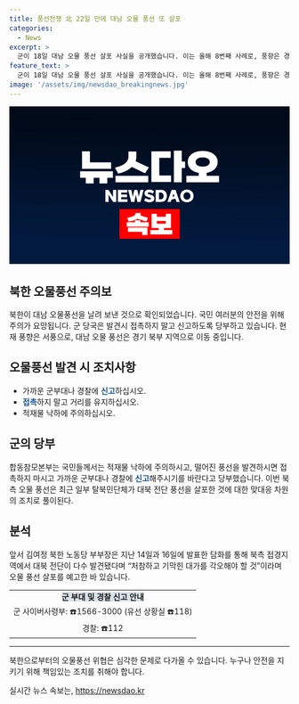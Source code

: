 ```yaml
---
title: 풍선전쟁 北 22일 만에 대남 오물 풍선 또 살포
categories:
  - News
excerpt: >
  군이 18일 대남 오물 풍선 살포 사실을 공개했습니다. 이는 올해 8번째 사례로, 풍향은 경기 북부로 이동 중입니다. 군은 국민들에게 발견 시 접촉하지 말고 신고해달라고 당부했습니다. 이번 풍선 살포는 탈북민단체의 대북 전단 풍선 살포에 대한 북한의 맞대응으로 여겨집니다. 김여정 북한 노동당 부부장은 이에 대해 처참하고 기막힌 대가를 각오해야 할 것이라며 오물 풍선 살포를 경고했습니다.
feature_text: >
  군이 18일 대남 오물 풍선 살포 사실을 공개했습니다. 이는 올해 8번째 사례로, 풍향은 경기 북부로 이동 중입니다. 군은 국민들에게 발견 시 접촉하지 말고 신고해달라고 당부했습니다. 이번 풍선 살포는 탈북민단체의 대북 전단 풍선 살포에 대한 북한의 맞대응으로 여겨집니다. 김여정 북한 노동당 부부장은 이에 대해 처참하고 기막힌 대가를 각오해야 할 것이라며 오물 풍선 살포를 경고했습니다.
image: '/assets/img/newsdao_breakingnews.jpg'
---
```


<p><img src="/assets/img/newsdao_breakingnews.jpg" alt="pcversion 속보" /></p>

<h2><strong>북한 오물풍선 주의보</strong></h2>

<p data-ke-size="size16">북한이 대남 오물풍선을 날려 보낸 것으로 확인되었습니다. 국민 여러분의 안전을 위해 주의가 요망됩니다. 군 당국은 발견시 접촉하지 말고 신고하도록 당부하고 있습니다. 현재 풍향은 서풍으로, 대남 오물 풍선은 경기 북부 지역으로 이동 중입니다.</p>

<h2 data-ke-size="size26">오물풍선 발견 시 조치사항</h2>

<ul>
    <li>가까운 군부대나 경찰에 <b><span style="color: #1a5490;">신고</span></b>하십시오.</li>
    <li><b><span style="color: #1a5490;">접촉</span></b>하지 말고 거리를 유지하십시오.</li>
    <li>적재물 낙하에 주의하십시오.</li>
</ul>

<h2 data-ke-size="size26">군의 당부</h2>

<p data-ke-size="size16">합동참모본부는 국민들께서는 적재물 낙하에 주의하시고, 떨어진 풍선을 발견하시면 접촉하지 마시고 가까운 군부대나 경찰에 <b><span style="color: #1a5490;">신고</span></b>해주시기를 바란다고 당부했습니다. 이번 북측 오물 풍선은 최근 일부 탈북민단체가 대북 전단 풍선을 살포한 것에 대한 맞대응 차원의 조치로 풀이된다.</p>

<h2 data-ke-size="size26">분석</h2>

<p data-ke-size="size16">앞서 김여정 북한 노동당 부부장은 지난 14일과 16일에 발표한 담화를 통해 북측 접경지역에서 대북 전단이 다수 발견됐다며 “처참하고 기막힌 대가를 각오해야 할 것”이라며 오물 풍선 살포를 예고한 바 있습니다.</p>

<table>
    <tr>
        <td style="text-align: center; height: 17px;"><b><span style="background-color: #21538527;">군 부대 및 경찰 신고 안내</span></b></td>
    </tr>
    <tr>
        <td style="text-align: center; height: 17px;">군 사이버사령부: ☎️1566-3000 (유선 상황실 ☎️118)</td>
    </tr>
    <tr>
        <td style="text-align: center; height: 17px;">경찰: ☎️112</td>
    </tr>
</table>

<hr>

<p data-ke-size="size16">북한으로부터의 오물풍선 위협은 심각한 문제로 다가올 수 있습니다. 누구나 안전을 지키기 위해 책임있는 조치를 취해야 합니다.</p>
실시간 뉴스 속보는, <a href="https://newsdao.kr" rel="dofollow">https://newsdao.kr</a>



